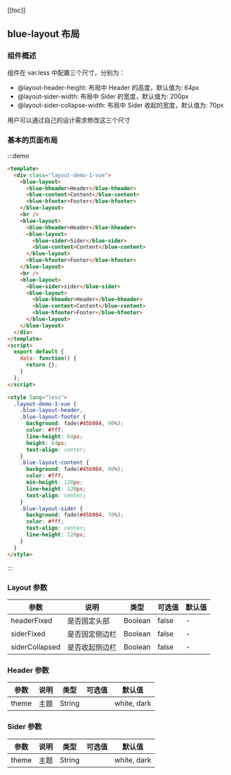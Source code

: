 [[toc]]

## blue-layout 布局

### 组件概述

组件在 var.less 中配置三个尺寸，分别为：

- @layout-header-height: 布局中 Header 的高度，默认值为: 64px
- @layout-sider-width: 布局中 Sider 的宽度，默认值为: 200px
- @layout-sider-collapse-width: 布局中 Sider 收起的宽度，默认值为: 70px

用户可以通过自己的设计需求修改这三个尺寸

### 基本的页面布局

:::demo

```html
<template>
  <div class="layout-demo-1-vue">
    <blue-layout>
      <blue-hheader>Header</blue-hheader>
      <blue-content>Content</blue-content>
      <blue-hfooter>Footer</blue-hfooter>
    </blue-layout>
    <br />
    <blue-layout>
      <blue-hheader>Header</blue-hheader>
      <blue-layout>
        <blue-sider>Sider</blue-sider>
        <blue-content>Content</blue-content>
      </blue-layout>
      <blue-hfooter>Footer</blue-hfooter>
    </blue-layout>
    <br />
    <blue-layout>
      <blue-sider>sider</blue-sider>
      <blue-layout>
        <blue-hheader>Header</blue-hheader>
        <blue-content>Content</blue-content>
        <blue-hfooter>Footer</blue-hfooter>
      </blue-layout>
    </blue-layout>
  </div>
</template>
<script>
  export default {
    data: function() {
      return {};
    }
  };
</script>

<style lang="less">
  .layout-demo-1-vue {
    .blue-layout-header,
    .blue-layout-footer {
      background: fade(#45b984, 90%);
      color: #fff;
      line-height: 64px;
      height: 64px;
      text-align: center;
    }
    .blue-layout-content {
      background: fade(#45b984, 80%);
      color: #fff;
      min-height: 120px;
      line-height: 120px;
      text-align: center;
    }
    .blue-layout-sider {
      background: fade(#45b984, 70%);
      color: #fff;
      text-align: center;
      line-height: 120px;
    }
  }
</style>
```

:::

### Layout 参数

| 参数           | 说明           | 类型    | 可选值 | 默认值 |
| -------------- | -------------- | ------- | ------ | ------ |
| headerFixed    | 是否固定头部   | Boolean | false  | -      |
| siderFixed     | 是否固定侧边栏 | Boolean | false  | -      |
| siderCollapsed | 是否收起侧边栏 | Boolean | false  | -      |

### Header 参数

| 参数  | 说明 | 类型   | 可选值 | 默认值      |
| ----- | ---- | ------ | ------ | ----------- |
| theme | 主题 | String |        | white, dark |

### Sider 参数

| 参数  | 说明 | 类型   | 可选值 | 默认值      |
| ----- | ---- | ------ | ------ | ----------- |
| theme | 主题 | String |        | white, dark |

<script>
export default {
      data() {
        return {
        headerFixed: false,
        siderFixed: false,
        siderCollapsed: false,
        menuDatas: [
            { title: '首页', key: 'welcome', icon: 'icon-home' },
            { title: '查询', key: 'search', icon: 'icon-search' },
            { title: '收藏', key: 'favor', icon: 'icon-star', count: 100, children: [{ title: '收藏-1', key: 'favor2-1' }] },
            { title: '任务', icon: 'icon-task', key: 'task' }
        ],
        datas: [
            { icon: 'icon-home' },
            { title: 'Component', icon: 'icon-complete', route: { name: 'Component' } },
            { title: 'Breadcrumb', icon: 'icon-star' }
        ]
        };
    },
    watch: {
        siderFixed() {
        if (!this.siderFixed) {
            this.headerFixed = false;
        }
        }
  }
  };
</script>

<style lang="less">
    


.layout-demo-1-vue {
  .blue-layout-header, .blue-layout-footer{
     background: fade(#45b984, 90%);
     color: #fff;
     line-height: 64px;
     height: 64px;
     text-align: center;
  }
  .blue-layout-content {
     background: fade(#45b984, 80%);
     color: #fff;
     min-height: 120px;
     line-height: 120px;
     text-align: center;
  }
 .blue-layout-sider{
   background: fade(#45b984, 70%);
   color: #fff;
   text-align: center;
   line-height: 120px;
 }
}

</style>
